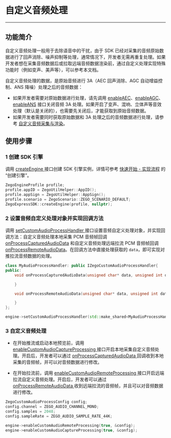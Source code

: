 # 自定义音频处理

---

## 功能简介

自定义音频处理一般用于去除语音中的干扰，由于 SDK 已经对采集的音频原始数据进行了回声消除、噪声抑制等处理，通常情况下，开发者无需再重复处理。如果开发者想在采集音频数据后或拉取远端音频数据渲染前，通过自定义处理实现特殊功能时（例如变声、美声等），可以参考本文档。

<Note title="说明">
自定义音频处理的数据，是原始音频进行 3A（AEC 回声消除、AGC 自动增益控制、ANS 降噪）处理之后的音频数据：

- 如果开发者需要对原始数据进行处理，请先调用 [enableAEC](https://doc-zh.zego.im/article/api?doc=Express_Video_SDK_API~cpp_macos~class~IZegoExpressEngine#enable-aec)、[enableAGC](https://doc-zh.zego.im/article/api?doc=Express_Video_SDK_API~cpp_macos~class~IZegoExpressEngine#enable-agc)、[enableANS](https://doc-zh.zego.im/article/api?doc=Express_Video_SDK_API~cpp_macos~class~IZegoExpressEngine#enable-ans) 接口关闭音频 3A 处理。如果开启了变声、混响、立体声等音效处理（默认是关闭的），也需要先关闭后，才能获取到原始音频数据。
- 如果开发者需要同时获取原始数据和 3A 处理之后的音频数据进行处理，请参考 [自定义音频采集与渲染](https://doc-zh.zego.im/article/14937)。
</Note>

## 使用步骤

### 1 创建 SDK 引擎

调用 [createEngine ](https://doc-zh.zego.im/article/api?doc=Express_Video_SDK_API~CPP~class~zego-express-zego-express-sdk#create-engine) 接口创建 SDK 引擎实例，详情可参考 [快速开始 - 实现流程](https://doc-zh.zego.im/article/14903#CreateEngine) 的 “创建引擎”。

```cpp
ZegoEngineProfile profile;
profile.appID = ZegoUtilHelper::AppID();
profile.appSign = ZegoUtilHelper::AppSign();
profile.scenario = ZegoScenario::ZEGO_SCENARIO_DEFAULT;
ZegoExpressSDK::createEngine(profile, nullptr);
```

### 2 设置音频自定义处理对象并实现回调方法

调用 [setCustomAudioProcessHandler ](https://doc-zh.zego.im/article/api?doc=Express_Video_SDK_API~CPP~class~zego-express-i-zego-express-engine#set-custom-audio-process-handler) 接口设置音频自定义处理对象，并实现回调方法：自定义音频处理本地采集 PCM 音频帧回调 [onProcessCapturedAudioData](https://doc-zh.zego.im/article/api?doc=Express_Video_SDK_API~cpp_macos~class~IZegoCustomAudioProcessHandler#on-process-captured-audio-data) 和自定义音频处理远端拉流 PCM 音频帧回调 [onProcessRemoteAudioData](https://doc-zh.zego.im/article/api?doc=Express_Video_SDK_API~cpp_macos~class~IZegoCustomAudioProcessHandler#on-process-remote-audio-data)。在回调方法中直接处理获取的 `data`，即可实现对推拉流音频数据的处理。

```cpp
class MyAudioProcessHandler: public IZegoCustomAudioProcessHandler{
public:
    void onProcessCapturedAudioData(unsigned char* data, unsigned int dataLength, ZegoAudioFrameParam* param, double timestamp) override{

    }

    void onProcessRemoteAudioData(unsigned char* data, unsigned int dataLength, ZegoAudioFrameParam* param, const std::string& streamID, double timestamp) override {

    }
};

engine->setCustomAudioProcessHandler(std::make_shared<MyAudioProcessHandler>());
```

### 3 自定义音频处理

- 在开始推流或启动本地预览前，调用 [enableCustomAudioCaptureProcessing ](https://doc-zh.zego.im/article/api?doc=Express_Video_SDK_API~CPP~class~zego-express-i-zego-express-engine#enable-custom-audio-capture-processing) 接口开启本地采集自定义音频处理。开启后，开发者可以通过 [onProcessCapturedAudioData ](https://doc-zh.zego.im/article/api?doc=Express_Video_SDK_API~CPP~class~zego-express-i-zego-custom-audio-process-handler#on-process-captured-audio-data) 回调收到本地采集的音频帧，并可以对音频数据进行修改。

- 在开始拉流前，调用 [enableCustomAudioRemoteProcessing ](https://doc-zh.zego.im/article/api?doc=Express_Video_SDK_API~CPP~class~zego-express-i-zego-express-engine#enable-custom-audio-remote-processing) 接口开启远端拉流自定义音频处理。开启后，开发者可以通过 [onProcessRemoteAudioData ](https://doc-zh.zego.im/article/api?doc=Express_Video_SDK_API~CPP~class~zego-express-i-zego-custom-audio-process-handler#on-process-remote-audio-data) 收到远端拉流的音频帧，并且可以对音频数据进行修改。

```cpp
ZegoCustomAudioProcessConfig config;
config.channel = ZEGO_AUDIO_CHANNEL_MONO;
config.samples = 2048;
config.sampleRate = ZEGO_AUDIO_SAMPLE_RATE_44K;

engine->enableCustomAudioRemoteProcessing(true, &config);
engine->enableCustomAudioCaptureProcessing(true, &config);
```

<Content />

